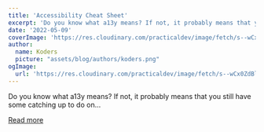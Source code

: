 ```yaml
---
title: 'Accessibility Cheat Sheet'
excerpt: 'Do you know what a13y means? If not, it probably means that you still have some catching up to do on...'
date: '2022-05-09'
coverImage: 'https://res.cloudinary.com/practicaldev/image/fetch/s--wCx0ZdBl--/c_imagga_scale,f_auto,fl_progressive,h_420,q_auto,w_1000/https://dev-to-uploads.s3.amazonaws.com/uploads/articles/brbti1i98eepnx3vniwb.png'
author:
  name: Koders
  picture: "assets/blog/authors/koders.png"
ogImage:
  url: 'https://res.cloudinary.com/practicaldev/image/fetch/s--wCx0ZdBl--/c_imagga_scale,f_auto,fl_progressive,h_420,q_auto,w_1000/https://dev-to-uploads.s3.amazonaws.com/uploads/articles/brbti1i98eepnx3vniwb.png'
---
```


Do you know what a13y means? If not, it probably means that you still have some catching up to do on...

[Read more](https://dev.to/benjamincohen123/accessibility-cheat-sheet-3hj3)
